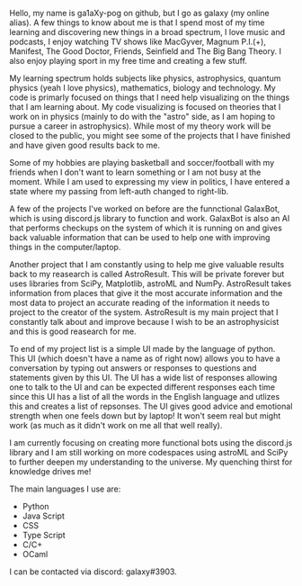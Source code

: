 Hello, my name is ga1aXy-pog on github, but I go as galaxy (my online alias). A few things to know about me is that I spend most of my time learning and discovering new things in a broad spectrum, 
I love music and podcasts, I enjoy watching TV shows like MacGyver, Magnum P.I.(+), Manifest, The Good Doctor, Friends, Seinfield and The Big Bang Theory. I also enjoy playing sport in my free time and creating a few stuff.

My learning spectrum holds subjects like physics, astrophysics, quantum physics (yeah I love physics), mathematics, biology and technology. My code is primarly focused on things that I need help visualizing on the things that I am learning about.
My code visualizing is focused on theories that I work on in physics (mainly to do with the "astro" side, as I am hoping to pursue a career in astrophysics). While most of my theory work will be closed to the public, you might see some of the projects that I have finished and have given good results back to me.

Some of my hobbies are playing basketball and soccer/football with my friends when I don't want to learn something or I am not busy at the moment. 
While I am used to expressing my view in politics, I have entered a state where my passing from left-auth changed to right-lib. 


A few of the projects I've worked on before are the funnctional GalaxBot, which is using discord.js library to function and work. GalaxBot is also an AI that performs checkups on the system of which it is running on and gives back valuable information that can be used to help one with improving things in the computer/laptop. 

Another project that I am constantly using to help me give valuable results back to my reasearch is called AstroResult. This will be private forever but uses libraries from SciPy, Matplotlib, astroML and NumPy. AstroResult takes information from places that give it the most accurate information and the most data to project an accurate reading of the information it needs to project to the creator of the system. AstroResult is my main project that I constantly talk about and improve because I wish to be an astrophysicist and this is good reasearch for me.

To end of my project list is a simple UI made by the language of python. This UI (which doesn't have a name as of right now) allows you to have a conversation by typing out answers or responses to questions and statements given by this UI. The UI has a wide list of responses allowing one to talk to the UI and can be expected different responses each time since this UI has a list of all the words in the English language and utlizes this and creates a list of repsonses. The UI gives good advice and emotional strength when one feels down but by laptop! It won't seem real but might work (as much as it didn't work on me all that well really).


I am currently focusing on creating more functional bots using the discord.js library and I am still working on more codespaces using astroML and SciPy to further deepen my understanding to the universe. My quenching thirst for knowledge drives me!

The main languages I use are:
- Python
- Java Script
- CSS
- Type Script
- C/C+
- OCaml

I can be contacted via discord: galaxy#3903.
